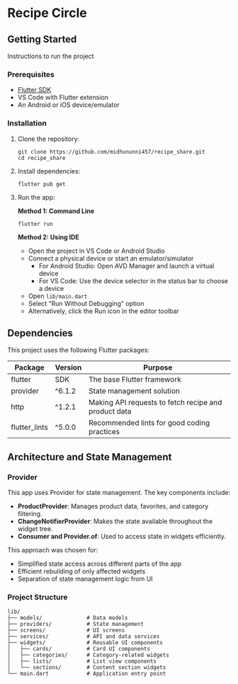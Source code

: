 # Recipe Circle

## Getting Started

Instructions to run the project

### Prerequisites

- [Flutter SDK](https://docs.flutter.dev/get-started/install)
- VS Code with Flutter extension
- An Android or iOS device/emulator

### Installation

1. Clone the repository:

   ```
   git clone https://github.com/midhununni457/recipe_share.git
   cd recipe_share
   ```

2. Install dependencies:

   ```
   flutter pub get
   ```

3. Run the app:

   **Method 1: Command Line**

   ```
   flutter run
   ```

   **Method 2: Using IDE**

   - Open the project in VS Code or Android Studio
   - Connect a physical device or start an emulator/simulator
     - For Android Studio: Open AVD Manager and launch a virtual device
     - For VS Code: Use the device selector in the status bar to choose a device
   - Open `lib/main.dart`
   - Select "Run Without Debugging" option
   - Alternatively, click the Run icon in the editor toolbar

## Dependencies

This project uses the following Flutter packages:

| Package       | Version | Purpose                                              |
| ------------- | ------- | ---------------------------------------------------- |
| flutter       | SDK     | The base Flutter framework                           |
| provider      | ^6.1.2  | State management solution                            |
| http          | ^1.2.1  | Making API requests to fetch recipe and product data |
| flutter_lints | ^5.0.0  | Recommended lints for good coding practices          |

## Architecture and State Management

### Provider

This app uses Provider for state management. The key components include:

- **ProductProvider**: Manages product data, favorites, and category filtering.
- **ChangeNotifierProvider**: Makes the state available throughout the widget tree.
- **Consumer and Provider.of**: Used to access state in widgets efficiently.

This approach was chosen for:

- Simplified state access across different parts of the app
- Efficient rebuilding of only affected widgets
- Separation of state management logic from UI

### Project Structure

```
lib/
├── models/              # Data models
├── providers/           # State management
├── screens/             # UI screens
├── services/            # API and data services
├── widgets/             # Reusable UI components
│   ├── cards/           # Card UI components
│   ├── categories/      # Category-related widgets
│   ├── lists/           # List view components
│   └── sections/        # Content section widgets
└── main.dart            # Application entry point
```
